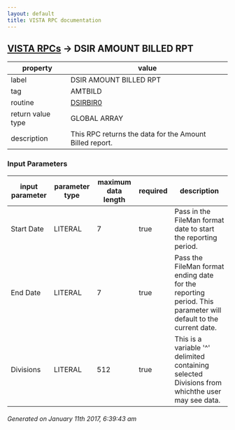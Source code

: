 ```yaml
---
layout: default
title: VISTA RPC documentation
---
```




## [VISTA RPCs](TableOfContent.md) &#8594; DSIR AMOUNT BILLED RPT 

 property | value 
--- | --- 
 label | DSIR AMOUNT BILLED RPT
 tag | AMTBILD
 routine | [DSIRBIR0](http://code.osehra.org/dox/Routine_DSIRBIR0_source.html)
 return value type | GLOBAL ARRAY
 description | This RPC returns the data for the Amount Billed report.

### Input Parameters

| input parameter | parameter type | maximum data length | required | description | 
| --- | --- | --- | --- | --- | 
| Start Date | LITERAL | 7 | true | Pass in the FileMan format date to start the reporting period. | 
| End Date | LITERAL | 7 | true | Pass the FileMan format ending date for the reporting period.  This parameter will default to the current date. | 
| Divisions | LITERAL | 512 | true | This is a variable '^' delimited containing selected Divisions from whichthe user may see data. | 




 ###### Generated on January 11th 2017, 6:39:43 am